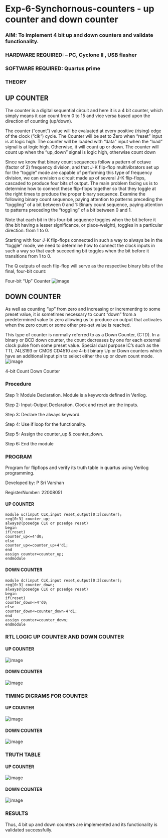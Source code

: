 # Exp-6-Synchornous-counters - up counter and down counter 
### AIM: To implement 4 bit up and down counters and validate  functionality.
### HARDWARE REQUIRED:  – PC, Cyclone II , USB flasher
### SOFTWARE REQUIRED:   Quartus prime
### THEORY 

## UP COUNTER 
The counter is a digital sequential circuit and here it is a 4 bit counter, which simply means it can count from 0 to 15 and vice versa based upon the direction of counting (up/down). 

The counter (“count“) value will be evaluated at every positive (rising) edge of the clock (“clk“) cycle.
The Counter will be set to Zero when “reset” input is at logic high.
The counter will be loaded with “data” input when the “load” signal is at logic high. Otherwise, it will count up or down.
The counter will count up when the “up_down” signal is logic high, otherwise count down

Since we know that binary count sequences follow a pattern of octave (factor of 2) frequency division, and that J-K flip-flop multivibrators set up for the “toggle” mode are capable of performing this type of frequency division, we can envision a circuit made up of several J-K flip-flops, cascaded to produce four bits of output.
The main problem facing us is to determine how to connect these flip-flops together so that they toggle at the right times to produce the proper binary sequence.
Examine the following binary count sequence, paying attention to patterns preceding the “toggling” of a bit between 0 and 1:
Binary count sequence, paying attention to patterns preceding the “toggling” of a bit between 0 and 1.

Note that each bit in this four-bit sequence toggles when the bit before it (the bit having a lesser significance, or place-weight), toggles in a particular direction: from 1 to 0.



 
 

Starting with four J-K flip-flops connected in such a way to always be in the “toggle” mode, we need to determine how to connect the clock inputs in such a way so that each succeeding bit toggles when the bit before it transitions from 1 to 0.

The Q outputs of each flip-flop will serve as the respective binary bits of the final, four-bit count:

 
 

Four-bit “Up” Counter
![image](https://user-images.githubusercontent.com/36288975/169644758-b2f4339d-9532-40c5-af40-8f4f8c942e2c.png)



## DOWN COUNTER 

As well as counting “up” from zero and increasing or incrementing to some preset value, it is sometimes necessary to count “down” from a predetermined value to zero allowing us to produce an output that activates when the zero count or some other pre-set value is reached.

This type of counter is normally referred to as a Down Counter, (CTD). In a binary or BCD down counter, the count decreases by one for each external clock pulse from some preset value. Special dual purpose IC’s such as the TTL 74LS193 or CMOS CD4510 are 4-bit binary Up or Down counters which have an additional input pin to select either the up or down count mode.
![image](https://user-images.githubusercontent.com/36288975/169644844-1a14e123-7228-4ed8-81a9-eb937dff4ac8.png)


4-bit Count Down Counter
### Procedure

Step 1: Module Declaration. Module is a keywords defined in Verilog.

Step 2: Input-Output Declaration. Clock and reset are the inputs.

Step 3: Declare the always keyword.

Step 4: Use if loop for the functionality.

Step 5: Assign the counter_up & counter_down.

Step 6: End the module



### PROGRAM 


Program for flipflops  and verify its truth table in quartus using Verilog programming.

Developed by:  P Sri Varshan

RegisterNumber:  22008051

#### UP COUNTER

```
module uc(input CLK,input reset,output[0:3]counter);
reg[0:3] counter_up;
always@(posedge CLK or posedge reset)
begin
if(reset)
counter_up<=4'd0;
else
counter_up<=counter_up+4'd1;
end
assign counter=counter_up;
endmodule

```

#### DOWN COUNTER

```
module dc(input CLK,input reset,output[0:3]counter);
reg[0:3] counter_down;
always@(posedge CLK or posedge reset)
begin
if(reset)
counter_down<=4'd0;
else
counter_down<=counter_down-4'd1;
end
assign counter=counter_down;
endmodule
```

### RTL LOGIC UP COUNTER AND DOWN COUNTER  

#### UP COUNTER

![image](https://user-images.githubusercontent.com/114944059/214602490-6f3ecaa1-43b8-4524-8304-6d85ac1c2c7e.png)


####  DOWN COUNTER


![image](https://user-images.githubusercontent.com/114944059/214602648-25bfed53-644c-4dcf-ae31-40803e9cd9eb.png)



### TIMING DIGRAMS FOR COUNTER  

#### UP COUNTER

![image](https://user-images.githubusercontent.com/114944059/214602849-f4b47aff-17df-4a77-b6ba-1d63e2f348f4.png)


#### DOWN COUNTER

![image](https://user-images.githubusercontent.com/114944059/214602944-1f559864-65f0-4fb7-adfc-cf9fbb250a3a.png)


### TRUTH TABLE 

#### UP COUNTER

![image](https://user-images.githubusercontent.com/114944059/214603089-62a9d801-1a41-4924-bf0c-27dfc49741db.png)



#### DOWN COUNTER

![image](https://user-images.githubusercontent.com/114944059/214603159-d7cee891-bbac-4faf-ab07-87def7fb4021.png)


### RESULTS 

Thus, 4 bit up and down counters are implemented and its functionality is validated successfully.
